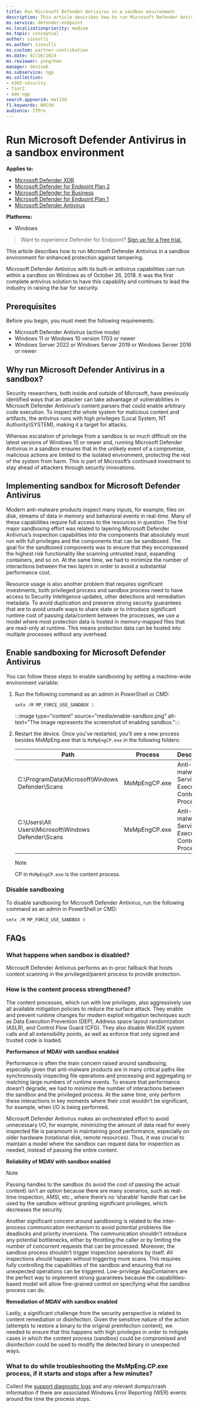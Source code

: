 ```yaml
---
title: Run Microsoft Defender Antivirus in a sandbox environment
description: This article describes how to run Microsoft Defender Antivirus in a sandbox to further strengthen against tampering.
ms.service: defender-endpoint
ms.localizationpriority: medium
ms.topic: conceptual
author: siosulli
ms.author: siosulli
ms.custom: partner-contribution
ms.date: 02/26/2024
ms.reviewer: yongrhee
manager: deniseb
ms.subservice: ngp
ms.collection:
- m365-security
- tier2
- mde-ngp
search.appverid: met150
f1.keywords: NOCSH 
audience: ITPro
---
```


# Run Microsoft Defender Antivirus in a sandbox environment

**Applies to:**

- [Microsoft Defender XDR](https://go.microsoft.com/fwlink/?linkid=2118804)
- [Microsoft Defender for Endpoint Plan 2](https://go.microsoft.com/fwlink/?linkid=2154037)
- [Microsoft Defender for Business](https://www.microsoft.com/security/business/endpoint-security/microsoft-defender-business)
- [Microsoft Defender for Endpoint Plan 1](https://go.microsoft.com/fwlink/?linkid=2154037)
- [Microsoft Defender Antivirus](microsoft-defender-antivirus-windows.md)

**Platforms:**

- Windows

> Want to experience Defender for Endpoint? [Sign up for a free trial.](https://www.microsoft.com/WindowsForBusiness/windows-atp?ocid=docs-wdatp-configureendpointsscript-abovefoldlink)

This article describes how to run Microsoft Defender Antivirus in a sandbox environment for enhanced protection against tampering. 

Microsoft Defender Antivirus with its built-in antivirus capabilities can run within a sandbox on Windows as of October 26, 2018. It was the first complete antivirus solution to have this capability and continues to lead the industry in raising the bar for security.

## Prerequisites

Before you begin, you must meet the following requirements:

- Microsoft Defender Antivirus (active mode)
- Windows 11 or Windows 10 version 1703 or newer
- Windows Server 2022 or Windows Server 2019 or Windows Server 2016 or newer

## Why run Microsoft Defender Antivirus in a sandbox?

Security researchers, both inside and outside of Microsoft, have previously identified ways that an attacker can take advantage of vulnerabilities in Microsoft Defender Antivirus’s content parsers that could enable arbitrary code execution. To inspect the whole system for malicious content and artifacts, the antivirus runs with high privileges (Local System, NT Authority\SYSTEM), making it a target for attacks.

Whereas escalation of privilege from a sandbox is so much difficult on the latest versions of Windows 10 or newer and, running Microsoft Defender Antivirus in a sandbox ensures that in the unlikely event of a compromise, malicious actions are limited to the isolated environment, protecting the rest of the system from harm. This is part of Microsoft’s continued investment to stay ahead of attackers through security innovations.

## Implementing sandbox for Microsoft Defender Antivirus

Modern anti-malware products inspect many inputs, for example, files on disk, streams of data in memory and behavioral events in real-time. Many of these capabilities require full access to the resources in question. The first major sandboxing effort was related to layering Microsoft Defender Antivirus’s inspection capabilities into the components that absolutely must run with full privileges and the components that can be sandboxed. The goal for the sandboxed components was to ensure that they encompassed the highest risk functionality like scanning untrusted input, expanding containers, and so on. At the same time, we had to minimize the number of interactions between the two layers in order to avoid a substantial performance cost. 

Resource usage is also another problem that requires significant investments, both privileged process and sandbox process need to have access to Security Intelligence updates, other detections and remediation metadata. To avoid duplication and preserve strong security guarantees that are to avoid unsafe ways to share state or to introduce significant runtime cost of passing data/content between the processes, we use a model where most protection data is hosted in memory-mapped files that are read-only at runtime. This means protection data can be hosted into multiple processes without any overhead.

## Enable sandboxing for Microsoft Defender Antivirus

You can follow these steps to enable sandboxing by setting a machine-wide environment variable:

1. Run the following command as an admin in PowerShell or CMD:

    ```powershell
    setx /M MP_FORCE_USE_SANDBOX 1  
    ```

    :::image type="content" source="media/enable-sandbox.png" alt-text="The image represents the screenshot of enabling sandbox.":::

2. Restart the device. Once you've restarted, you'll see a new process besides MsMpEng.exe that is `MsMpEngCP.exe` in the following folders:
   
    |Path|Process|Description|
    |---|---|---|
    |C:\ProgramData\Microsoft\Windows Defender\Scans |MsMpEngCP.exe | Anti-malware Service Executable Content Process |
    |C:\Users\All Users\Microsoft\Windows Defender\Scans  |MsMpEngCP.exe | Anti-malware Service Executable Content Process |

     >[!NOTE]
     > CP in `MsMpEngCP.exe` is the content process.

### Disable sandboxing

To disable sandboxing for Microsoft Defender Antivirus, run the following command as an admin in PowerShell or CMD:

```powershell
setx /M MP_FORCE_USE_SANDBOX 0
```

## FAQs

### What happens when sandbox is disabled? 

Microsoft Defender Antivirus performs an in-proc fallback that hosts content scanning in the privileged/parent process to provide protection. 

### How is the content process strengthened?

The content processes, which run with low privileges, also aggressively use all available mitigation policies to reduce the surface attack. They enable and prevent runtime changes for modern exploit mitigation techniques such as Data Execution Prevention (DEP), Address space layout randomization (ASLR), and Control Flow Guard (CFG). They also disable Win32K system calls and all extensibility points, as well as enforce that only signed and trusted code is loaded.

**Performance of MDAV with sandbox enabled**

Performance is often the main concern raised around sandboxing, especially given that anti-malware products are in many critical paths like synchronously inspecting file operations and processing and aggregating or matching large numbers of runtime events. To ensure that performance doesn’t degrade, we had to minimize the number of interactions between the sandbox and the privileged process. At the same time, only perform these interactions in key moments where their cost wouldn't be significant, for example, when I/O is being performed.

Microsoft Defender Antivirus makes an orchestrated effort to avoid unnecessary I/O, for example, minimizing the amount of data read for every inspected file is paramount in maintaining good performance, especially on older hardware (rotational disk, remote resources). Thus, it was crucial to maintain a model where the sandbox can request data for inspection as needed, instead of passing the entire content.  

**Reliability of MDAV with sandbox enabled**

> [!NOTE]
> Passing handles to the sandbox (to avoid the cost of passing the actual content) isn’t an option because there are many scenarios, such as real-time inspection, AMSI, etc., where there’s no ‘sharable’ handle that can be used by the sandbox without granting significant privileges, which decreases the security.

Another significant concern around sandboxing is related to the inter-process communication mechanism to avoid potential problems like deadlocks and priority inversions. The communication shouldn't introduce any potential bottlenecks, either by throttling the caller or by limiting the number of concurrent requests that can be processed. Moreover, the sandbox process shouldn’t trigger inspection operations by itself. All inspections should happen without triggering more scans. This requires fully controlling the capabilities of the sandbox and ensuring that no unexpected operations can be triggered. Low-privilege AppContainers are the perfect way to implement strong guarantees because the capabilities-based model will allow fine-grained control on specifying what the sandbox process can do. 

**Remediation of MDAV with sandbox enabled**

Lastly, a significant challenge from the security perspective is related to content remediation or disinfection. Given the sensitive nature of the action (attempts to restore a binary to the original preinfection content), we needed to ensure that this happens with high privileges in order to mitigate cases in which the content process (sandbox) could be compromised and disinfection could be used to modify the detected binary in unexpected ways.

### What to do while troubleshooting the MsMpEng.CP.exe process, if it starts and stops after a few minutes?

Collect the [support diagnostic logs](collect-diagnostic-data.md) and any relevant dumps/crash information if there are associated Windows Error Reporting (WER) events around the time the process stops.
